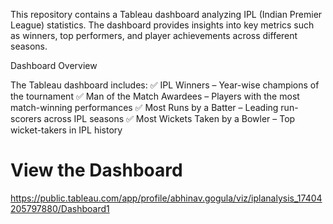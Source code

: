 This repository contains a Tableau dashboard analyzing IPL (Indian Premier League) statistics. The dashboard provides insights into key metrics such as winners, top performers, and player achievements across different seasons.

Dashboard Overview

The Tableau dashboard includes:
✅ IPL Winners – Year-wise champions of the tournament
✅ Man of the Match Awardees – Players with the most match-winning performances
✅ Most Runs by a Batter – Leading run-scorers across IPL seasons
✅ Most Wickets Taken by a Bowler – Top wicket-takers in IPL history

# View the Dashboard
https://public.tableau.com/app/profile/abhinav.gogula/viz/iplanalysis_17404205797880/Dashboard1

